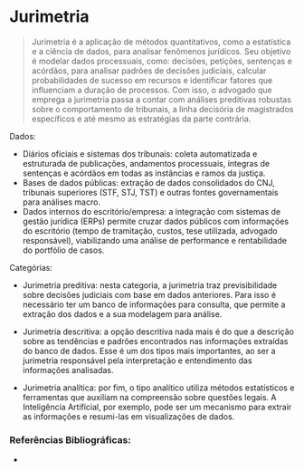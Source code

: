 # Jurimetria

> Jurimetria é a aplicação de métodos quantitativos, como a estatística e a ciência de dados, para analisar fenômenos jurídicos. Seu objetivo é modelar dados processuais, como: decisões, petições, sentenças e acórdãos, para analisar padrões de decisões judiciais, calcular probabilidades de sucesso em recursos e identificar fatores que influenciam a duração de processos. Com isso, o advogado que emprega a jurimetria passa a contar com análises preditivas robustas sobre o comportamento de tribunais, a linha decisória de magistrados específicos e até mesmo as estratégias da parte contrária.

Dados:
- Diários oficiais e sistemas dos tribunais: coleta automatizada e estruturada de publicações, andamentos processuais, íntegras de sentenças e acórdãos em todas as instâncias e ramos da justiça.
- Bases de dados públicas: extração de dados consolidados do CNJ, tribunais superiores (STF, STJ, TST) e outras fontes governamentais para análises macro.
- Dados internos do escritório/empresa: a integração com sistemas de gestão jurídica (ERPs) permite cruzar dados públicos com informações do escritório (tempo de tramitação, custos, tese utilizada, advogado responsável), 
viabilizando uma análise de performance e rentabilidade do portfólio de casos.

Categórias:

- Jurimetria preditiva: nesta categoria, a jurimetria traz previsibilidade sobre decisões judiciais com base em dados anteriores. Para isso é necessário ter um banco de informações para consulta, que permite a extração dos dados e a sua modelagem para análise.

- Jurimetria descritiva: a opção descritiva nada mais é do que a descrição sobre as tendências e padrões encontrados nas informações extraídas do banco de dados. Esse é um dos tipos mais importantes, ao ser a jurimetria responsável pela interpretação e entendimento das informações analisadas. 

- Jurimetria analítica: por fim, o tipo analítico utiliza métodos estatísticos e ferramentas que auxiliam na compreensão sobre questões legais. A Inteligência Artificial, por exemplo, pode ser um mecanismo para extrair as informações e resumi-las em visualizações de dados.

### Referências Bibliográficas:
- 
